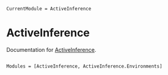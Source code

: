 ```@meta
CurrentModule = ActiveInference
```

# ActiveInference

Documentation for [ActiveInference](https://github.com/ilabcode/ActiveInference.jl).

```@index
```

```@autodocs
Modules = [ActiveInference, ActiveInference.Environments]
```
